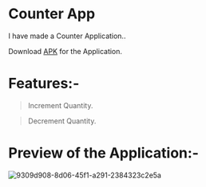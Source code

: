 # Counter App
I have made a Counter Application..

Download [APK](https://github.com/pulkitagrawal20/Counter-App/releases/download/v1.0/app-debug.apk) for the Application.

# Features:-
> Increment Quantity.

> Decrement Quantity.

# Preview of the Application:-

![9309d908-8d06-45f1-a291-2384323c2e5a](https://user-images.githubusercontent.com/69674896/117322979-1a131c00-aeac-11eb-9466-ca0ad6a12366.jpg)


